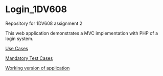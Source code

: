 # Login_1DV608
Repository for 1DV608 assignment 2

This web application demonstrates a MVC implementation with PHP of a login system.

[Use Cases](https://github.com/dntoll/1DV608/blob/master/Assignments/Assignment_4/UC4.md)

[Mandatory Test Cases](https://github.com/dntoll/1DV608/blob/master/Assignments/Assignment_4/TestCases.md)

[Working version of application](http://assignment4.node365.se/)

